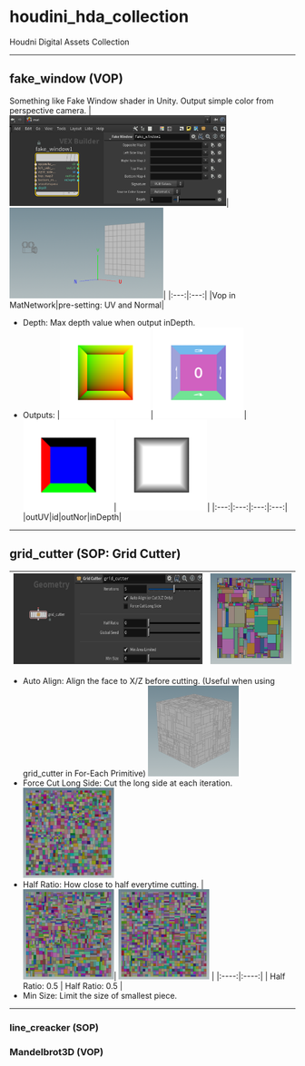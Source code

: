 # houdini_hda_collection
Houdni Digital Assets Collection

---
## fake_window (VOP)
Something like Fake Window shader in Unity. Output simple color from perspective camera.
|<img src="imgs/fake_window_node.png" alt="drawing" height="160"/>|<img src="imgs/fake_window_setting.png" alt="drawing" height="160"/>|
|:---:|:---:|
|Vop in MatNetwork|pre-setting: UV and Normal|
* Depth: Max depth value when output inDepth.
* Outputs: 
    |<img src="imgs/wall_outUV.png" alt="drawing" height="160"/>|<img src="imgs/wall_id.png" alt="drawing" height="160"/>|<img src="imgs/out_nor.png" alt="drawing" height="160"/>|<img src="imgs/in_depth.png" alt="drawing" height="160"/>|
    |:---:|:---:|:---:|:---:|
    |outUV|id|outNor|inDepth|
---
## grid_cutter (SOP: Grid Cutter)
|<img src="imgs/grid_cutter_node.png" alt="drawing" height="160"/>|<img src="imgs/grid_cutter.png" alt="drawing" height="160"/>|
|---|---|
* Auto Align: Align the face to X/Z before cutting. 
  (Useful when using grid_cutter in For-Each Primitive)
  <img src="imgs/grid_cutter_auto.png" alt="drawing" width="160"/>
* Force Cut Long Side: Cut the long side at each iteration.  
  <img src="imgs/grid_cutter_force.png" alt="drawing" width="160"/>
* Half Ratio: How close to half everytime cutting.
  | <img src="imgs/grid_cutter_h05.png" alt="drawing" width="160"/>|  <img src="imgs/grid_cutter_h1.png" alt="drawing" width="160"/> |
  |:----:|:----:|
  | Half Ratio: 0.5 | Half Ratio: 0.5 |
* Min Size: Limit the size of smallest piece.
---
### line_creacker (SOP)

### Mandelbrot3D (VOP)

